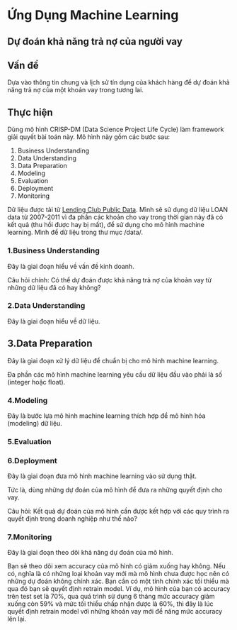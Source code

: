 # Ứng Dụng Machine Learning
## Dự đoán khả năng trả nợ của người vay

## Vấn đề
Dựa vào thông tin chung và lịch sử tín dụng của khách hàng để dự đoán khả năng trả nợ của một khoản vay trong tương lai.

## Thực hiện
Dùng mô hình CRISP-DM (Data Science Project Life Cycle) làm framework giải quyết bài toán này. Mô hình này gồm các bước sau:
1. Business Understanding
2. Data Understanding
3. Data Preparation
4. Modeling
5. Evaluation
6. Deployment
7. Monitoring

Dữ liệu được tải từ [Lending Club Public Data](https://www.lendingclub.com/info/download-data.action). Mình sẽ sử dụng dữ liệu LOAN data từ 2007-2011 vì đa phần các khoản cho vay trong thời gian này đã có kết quả (thu hồi được hay bị mất), để sử dụng cho mô hình machine learning. Mình để dữ liệu trong thư mục /data/.

### 1.Business Understanding
Đây là giai đoạn hiểu về vấn đề kinh doanh.

Câu hỏi chính: Có thể dự đoán được khả năng trả nợ của khoản vay từ những dữ liệu đã có hay không?

### 2.Data Understanding
Đây là giai đoạn hiểu về dữ liệu.

## 3.Data Preparation
Đây là giai đoạn xử lý dữ liệu để chuẩn bị cho mô hình machine learning.

Đa phần các mô hình machine learning yêu cầu dữ liệu đầu vào phải là số (integer hoặc float).

### 4.Modeling
Đây là bước lựa mô hình machine learning thích hợp để mô hình hóa (modeling) dữ liệu.

### 5.Evaluation

### 6.Deployment
Đây là giai đoạn đưa mô hình machine learning vào sử dụng thật. 

Tức là, dùng những dự đoán của mô hình để đưa ra những quyết định cho vay.

Câu hỏi:
Kết quả dự đoán của mô hình cần được kết hợp với các quy trình ra quyết định trong doanh nghiệp như thế nào?

### 7.Monitoring
Đây là giai đoạn theo dõi khả năng dự đoán của mô hình.

Bạn sẽ theo dõi xem accuracy của mô hình có giảm xuống hay không. Nếu có, nghĩa là có những loại khoản vay mới mà mô hình chưa được học nên có những dự đoán không chính xác. Bạn cần có một tính chính xác tối thiểu mà qua đó bạn sẽ quyết định retrain model. 
Ví dụ, mô hình của bạn có accuracy trên test set là 70%, qua quá trình sử dụng 6 tháng mức accuracy giảm xuống còn 59% và mức tối thiểu chấp nhận được là 60%, thì đây là lúc quyết định retrain model với những khoản vay mới để nâng mức accuracy lên lại.


